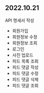 ## 2022.10.21

API 명세서 작성
- 회원가입
- 회원정보 수정
- 회원정보 조회
- 로그인
- 사진 업로드
- 피드 목록 조회
- 피드 댓글 작성
- 피드 댓글 수정
- 피드 댓글 삭제
- 피드 댓글 조회